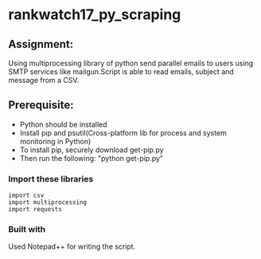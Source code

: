 # rankwatch17_py_scraping
## **Assignment**:
Using multiprocessing library of python send parallel emails to users using SMTP services
like mailgun.Script is able to read emails, subject and message from a CSV.

## **Prerequisite:**
* Python should be installed
* Install pip and psutil(Cross-platform lib for process and system monitoring in Python) 
* To install pip, securely download get-pip.py 
* Then run the following: "python get-pip.py"

### Import these libraries

``` 
import csv
import multiprocessing
import requests
```

### Built with
Used Notepad++ for writing the script.

